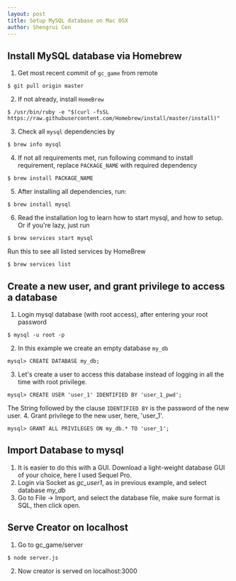 ```yaml
---
layout: post
title: Setup MySQL database on Mac OSX
author: Shengrui Cen
---
```


## Install MySQL database via Homebrew

1. Get most recent commit of `gc_game` from remote
```
$ git pull origin master
```
2. If not already, install `HomeBrew`
```
$ /usr/bin/ruby -e "$(curl -fsSL https://raw.githubusercontent.com/Homebrew/install/master/install)"
```
3. Check all `mysql` dependencies by
```
$ brew info mysql
```
4. If not all requirements met, run following command to install requirement, replace `PACKAGE_NAME` with required dependency
```
$ brew install PACKAGE_NAME
```
5. After installing all dependencies, run:
```
$ brew install mysql
```
6. Read the installation log to learn how to start mysql, and how to setup. Or if you're lazy, just run
```
$ brew services start mysql
```
Run this to see all listed services by HomeBrew
```
$ brew services list
```

## Create a new user, and grant privilege to access a database
1. Login mysql database (with root access), after entering your root password
```
$ mysql -u root -p
```
2. In this example we create an empty database `my_db`
```
mysql> CREATE DATABASE my_db;
```
3. Let's create a user to access this database instead of logging in all the time with root privilege.
```
mysql> CREATE USER 'user_1' IDENTIFIED BY 'user_1_pwd';
```
The String followed by the clause `IDENTIFIED BY` is the password of the new user.
4. Grant privilege to the new user, here, 'user_1'.
```
mysql> GRANT ALL PRIVILEGES ON my_db.* TO 'user_1';
```

## Import Database to mysql
1. It is easier to do this with a GUI. Download a light-weight database GUI of your choice, here I used Sequel Pro.
2. Login via Socket as *gc_user1*, as in previous example, and select database *my_db*
3. Go to File -> Import, and select the database file, make sure format is SQL, then click open.

## Serve Creator on localhost
1. Go to gc_game/server
```
$ node server.js
```
2. Now creator is served on localhost:3000